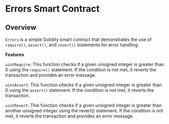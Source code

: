 # Errors Smart Contract

## Overview

`Errors` is a simple Solidity smart contract that demonstrates the use of `require()`, `assert()`, and `revert()` statements for error handling.

**Features**

`uintRequire`: This function checks if a given unsigned integer is greater than 0 using the `require()` statement. If the condition is not met, it reverts the transaction and provides an error message.

`uintAssert`: This function checks if a given unsigned integer is greater than 0 using the `assert()` statement. If the condition is not met, it reverts the transaction.

`uintRevert`: This function checks if a given unsigned integer is greater than another unsigned integer using the revert() statement. If the condition is not met, it reverts the transaction and provides an error message.

